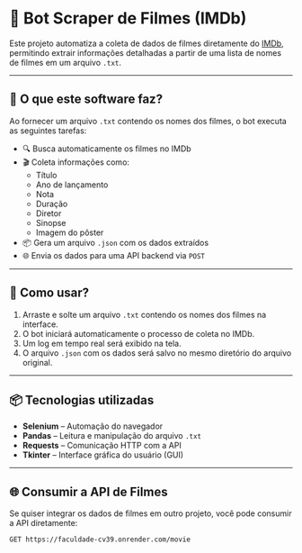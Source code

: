 # 📄 Bot Scraper de Filmes (IMDb)

Este projeto automatiza a coleta de dados de filmes diretamente do [IMDb](https://www.imdb.com/), permitindo extrair informações detalhadas a partir de uma lista de nomes de filmes em um arquivo `.txt`.

---

## 🔧 O que este software faz?

Ao fornecer um arquivo `.txt` contendo os nomes dos filmes, o bot executa as seguintes tarefas:

- 🔍 Busca automaticamente os filmes no IMDb  
- 🎬 Coleta informações como:
  - Título  
  - Ano de lançamento  
  - Nota  
  - Duração  
  - Diretor  
  - Sinopse  
  - Imagem do pôster  
- 📦 Gera um arquivo `.json` com os dados extraídos  
- 🌐 Envia os dados para uma API backend via `POST`  

---

## 📁 Como usar?

1. Arraste e solte um arquivo `.txt` contendo os nomes dos filmes na interface.  
2. O bot iniciará automaticamente o processo de coleta no IMDb.  
3. Um log em tempo real será exibido na tela.  
4. O arquivo `.json` com os dados será salvo no mesmo diretório do arquivo original.  

---

## 📦 Tecnologias utilizadas

- **Selenium** – Automação do navegador  
- **Pandas** – Leitura e manipulação do arquivo `.txt`  
- **Requests** – Comunicação HTTP com a API  
- **Tkinter** – Interface gráfica do usuário (GUI)  

---

## 🌐 Consumir a API de Filmes

Se quiser integrar os dados de filmes em outro projeto, você pode consumir a API diretamente:

```bash
GET https://faculdade-cv39.onrender.com/movie
